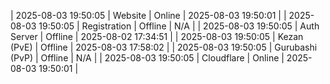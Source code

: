 | 2025-08-03 19:50:05 | Website | Online | 2025-08-03 19:50:01 |
| 2025-08-03 19:50:05 | Registration | Offline | N/A |
| 2025-08-03 19:50:05 | Auth Server | Offline | 2025-08-02 17:34:51 |
| 2025-08-03 19:50:05 | Kezan (PvE) | Offline | 2025-08-03 17:58:02 |
| 2025-08-03 19:50:05 | Gurubashi (PvP) | Offline | N/A |
| 2025-08-03 19:50:05 | Cloudflare | Online | 2025-08-03 19:50:01 |
